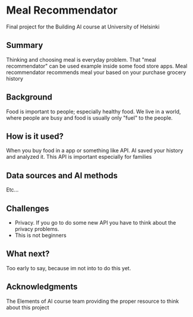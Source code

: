 # Meal Recommendator
Final project for the Building AI course at University of Helsinki 
## Summary
Thinking and choosing meal is everyday problem. That "meal recommendator" can be used example inside some food store apps. Meal recommendator recommends meal your based on your purchase grocery history

## Background
Food is important to people; especially healthy food. We live in a world, where people are busy and food is usually only "fuel" to the people. 

## How is it used?
When you buy food in a app or something like API. AI saved your history and analyzed it. This API is important especially for families

## Data sources and AI methods
Etc...

## Challenges
- Privacy. If you go to do some new API you have to think about the privacy problems.
- This is not beginners

## What next?
Too early to say, because im not into to do this yet. 

## Acknowledgments
The Elements of AI course team providing the proper resource to think about this project
